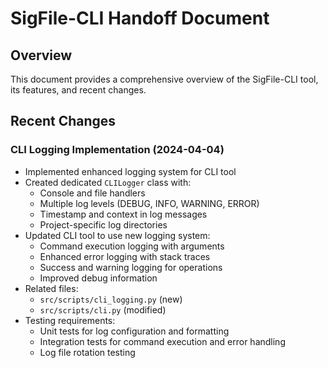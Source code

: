 # SigFile-CLI Handoff Document

## Overview
This document provides a comprehensive overview of the SigFile-CLI tool, its features, and recent changes.

## Recent Changes

### CLI Logging Implementation (2024-04-04)
- Implemented enhanced logging system for CLI tool
- Created dedicated `CLILogger` class with:
  - Console and file handlers
  - Multiple log levels (DEBUG, INFO, WARNING, ERROR)
  - Timestamp and context in log messages
  - Project-specific log directories
- Updated CLI tool to use new logging system:
  - Command execution logging with arguments
  - Enhanced error logging with stack traces
  - Success and warning logging for operations
  - Improved debug information
- Related files:
  - `src/scripts/cli_logging.py` (new)
  - `src/scripts/cli.py` (modified)
- Testing requirements:
  - Unit tests for log configuration and formatting
  - Integration tests for command execution and error handling
  - Log file rotation testing 